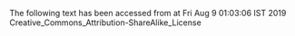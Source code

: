 The following text has been accessed from at Fri Aug 9 01:03:06 IST 2019
Creative_Commons_Attribution-ShareAlike_License
